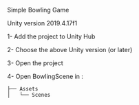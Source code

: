 Simple Bowling Game

Unity version 2019.4.17f1


1- Add the project to Unity Hub 

2- Choose the above Unity version (or later)

3- Open the project

4- Open BowlingScene in :

	├── Assets
	│   └── Scenes
   
